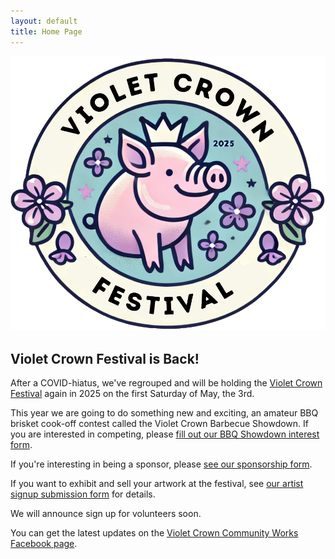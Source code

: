 ```yaml
---
layout: default
title: Home Page
---
```


<img src="img/VCCW_2025_Logo.png" class="img-responsive">

## Violet Crown Festival is Back!

After a COVID-hiatus, we've regrouped and will be holding the
<a href="vcf_2025">Violet Crown Festival</a> again in 2025 on the first
Saturday of May, the 3rd.

This year we are going to do something new and exciting, an amateur BBQ brisket
cook-off contest called the Violet Crown Barbecue Showdown.  If you are
interested in competing, please <a href="bbq">fill out our BBQ Showdown
interest form</a>.

If you're interesting in being a sponsor, please
<a href="vcf_sponsor">see our sponsorship form</a>.

If you want to exhibit and sell your artwork at the festival,
see <a href="vcf_apply">our artist signup submission form</a> for details.

We will announce sign up for volunteers soon.

You can get the latest updates on the
<a href="https://www.facebook.com/VioletCrownCommunityWorks">Violet Crown Community Works Facebook page</a>.

